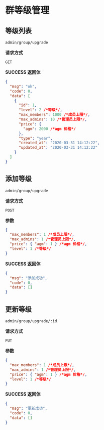 # 群等级管理

## 等级列表

`admin/group/upgrade`

**请求方式**

`GET`

**SUCCESS 返回体**

```json
{
  "msg": "ok",
  "code": 0,
  "data": [
    {
      "id": 1,
      "level": 2 /*等级*/,
      "max_members": 1000 /*成员上限*/,
      "max_admins": 10 /*管理员上限*/,
      "price": {
        "agm": 2000 /*agm 价格*/
      },
      "type": "year",
      "created_at": "2020-03-31 14:12:22",
      "updated_at": "2020-03-31 14:12:22"
    }
  ]
}
```

## 添加等级

`admin/group/upgrade`

**请求方式**

`POST`

**参数**

```json
{
  "max_members": 1 /*成员上限*/,
  "max_admins": 1 /*管理员上限*/,
  "price": { "agm": 1 } /*agm 价格*/,
  "level": 1 /*等级*/
}
```

**SUCCESS 返回体**

```json
{
  "msg": "添加成功",
  "code": 0,
  "data": []
}
```

## 更新等级

`admin/group/upgrade/:id`

**请求方式**

`PUT`

**参数**

```json
{
  "max_members": 1 /*成员上限*/,
  "max_admins": 1 /*管理员上限*/,
  "price": { "agm": 1 } /*agm 价格*/,
  "level": 1 /*等级*/
}
```

**SUCCESS 返回体**

```json
{
  "msg": "更新成功",
  "code": 0,
  "data": []
}
```
